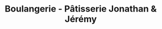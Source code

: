 ---
title: "Boulangerie - Pâtisserie Jonathan & Jérémy"
url: /eschau/boulangerie-patisserie-jonathan-et-jeremy/
shop: boulangerie
---